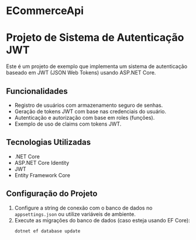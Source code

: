 # ECommerceApi
# Projeto de Sistema de Autenticação JWT

Este é um projeto de exemplo que implementa um sistema de autenticação baseado em JWT (JSON Web Tokens) usando ASP.NET Core.

## Funcionalidades

- Registro de usuários com armazenamento seguro de senhas.
- Geração de tokens JWT com base nas credenciais do usuário.
- Autenticação e autorização com base em roles (funções).
- Exemplo de uso de claims com tokens JWT.

## Tecnologias Utilizadas

- .NET Core
- ASP.NET Core Identity
- JWT
- Entity Framework Core

## Configuração do Projeto

1. Configure a string de conexão com o banco de dados no `appsettings.json` ou utilize variáveis de ambiente.
2. Execute as migrações do banco de dados (caso esteja usando EF Core):
   ```bash
   dotnet ef database update
